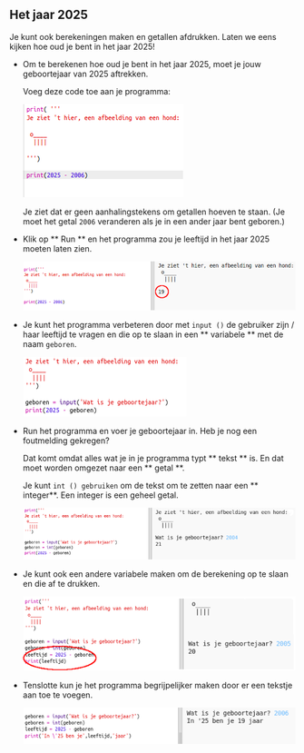 ## Het jaar 2025

Je kunt ook berekeningen maken en getallen afdrukken. Laten we eens kijken hoe oud je bent in het jaar 2025!

+ Om te berekenen hoe oud je bent in het jaar 2025, moet je jouw geboortejaar van 2025 aftrekken.
    
    Voeg deze code toe aan je programma:
    
    ![schermafdruk](images/me-calc.png)
    
    Je ziet dat er geen aanhalingstekens om getallen hoeven te staan. (Je moet het getal ` 2006 ` veranderen als je in een ander jaar bent geboren.)

+ Klik op ** Run ** en het programma zou je leeftijd in het jaar 2025 moeten laten zien.
    
    ![schermafdruk](images/me-calc-run.png)

+ Je kunt het programma verbeteren door met ` input () ` de gebruiker zijn / haar leeftijd te vragen en die op te slaan in een ** variabele ** met de naam ` geboren `.
    
    ![schermafdruk](images/me-input.png)

+ Run het programma en voer je geboortejaar in. Heb je nog een foutmelding gekregen?
    
    Dat komt omdat alles wat je in je programma typt ** tekst ** is. En dat moet worden omgezet naar een ** getal **.
    
    Je kunt ` int () gebruiken ` om de tekst om te zetten naar een ** integer**. Een integer is een geheel getal.
    
    ![schermafdruk](images/me-input-test.png)

+ Je kunt ook een andere variabele maken om de berekening op te slaan en die af te drukken.
    
    ![schermafdruk](images/me-result-variable.png)

+ Tenslotte kun je het programma begrijpelijker maken door er een tekstje aan toe te voegen.
    
    ![schermafdruk](images/me-message.png)